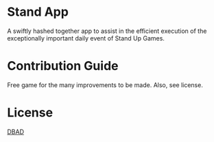 # Stand App
A swiftly hashed together app to assist in the efficient execution of the exceptionally important daily event of Stand Up Games.

# Contribution Guide
Free game for the many improvements to be made. Also, see license.

# License
[DBAD](https://dbad-license.org/) 